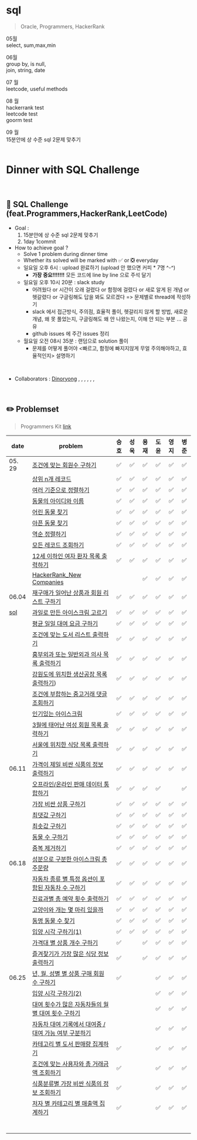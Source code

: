 # sql
> Oracle, Programmers, HackerRank

05월
<br>
select, sum,max,min


06월
<br>
group by, is null,
<br>
join, string, date
<br>

07 월
<br>
leetcode, useful methods
<br>

08 월
<br>
hackerrank test
<br>
leetcode test
<br>
goorm test
<br>

09 월
<br>
15분안에 상 수준 sql 2문제 맞추기
<br>
<br>

# Dinner with SQL Challenge

<br>

## :notebook_with_decorative_cover: SQL Challenge (feat.Programmers,HackerRank,LeetCode)

- Goal :
  1. 15분안에 상 수준 sql 2문제 맞추기
  2. 1day 1commit
- How to achieve goal ?
  - Solve 1 problem during dinner time
  - Whether its solved will be marked with :white_check_mark: or :negative_squared_cross_mark: everyday
  - 일요일 오후 6시 : upload 완료하기 (upload 안 했으면 커피 * 7명 ^-^)
    - **가장 중요!!!!!!!** 모든 코드에 line by line 으로 주석 달기
  - 일요일 오후 10시 20분 : slack study
    - 어려웠다 or 시간이 오래 걸렸다 or 함정에 걸렸다 or 새로 알게 된 개념 or 헷갈렸다 or 구글링해도 답을 봐도 모르겠다  => 문제별로 thread에 작성하기
    - slack 에서 접근방식, 주의점, 효율적 풀이, 헷갈리지 않게 할 방법, 새로운 개념, 왜 못 풀었는지, 구글링해도 왜 안 나왔는지, 이해 안 되는 부분 ... 공유
    - github issues 에 주간 issues 정리
  - 월요일 오전 08시 35분 : 랜덤으로 solution 풀이
    - 문제를 어떻게 풀어야 <빠르고, 함정에 빠지지않게 무얼 주의해야하고, 효율적인지> 설명하기

<br>

- Collaborators : [Dinoryong]() , []() , [](), [](), [](), [](), []()

<br>

## :pencil2: Problemset

> Programmers Kit [link](https://school.programmers.co.kr/learn/challenges?order=recent&statuses=solved&page=1&languages=oracle)

| date   | problem                                                                               | 승호 | 성욱 | 용재 | 도윤 | 영지 | 병준 |
| ------ | ------------------------------------------------------------------------------------- | :--: | :--: | :--: | :--: | :--: | :--: |
| 05. 29 | [조건에 맞는 회원수 구하기](https://school.programmers.co.kr/learn/courses/30/lessons/131535) | ✅ |✅  | ✅ | ✅ | ✅ |✅|
|        | [상위 n개 레코드](https://school.programmers.co.kr/learn/courses/30/lessons/59405)           | ✅ | ✅ | ✅ | ✅ | ✅ |✅|
|        | [여러 기준으로 정렬하기](https://school.programmers.co.kr/learn/courses/30/lessons/59404)           | ✅ | ✅ |✅ | ✅ | ✅ |✅|
|        | [동물의 아이디와 이름](https://school.programmers.co.kr/learn/courses/30/lessons/59403)          | ✅ | ✅ | ✅ | ✅ | ✅ |✅|
|        | [어린 동물 찾기](https://school.programmers.co.kr/learn/courses/30/lessons/59037)          | ✅ | ✅ | ✅ | ✅ | ✅ |✅|
|        | [아픈 동물 찾기](https://school.programmers.co.kr/learn/courses/30/lessons/59036)          | ✅ | ✅ | ✅ | ✅ | ✅ |✅|
|        | [역순 정렬하기](https://school.programmers.co.kr/learn/courses/30/lessons/59035)          | ✅ |✅  | ✅ | ✅ | ✅ |✅|
|        | [모든 레코드 조회하기](https://school.programmers.co.kr/learn/courses/30/lessons/59034)          | ✅ | ✅ | ✅ | ✅ | ✅ |✅|
|        | [12세 이하인 여자 환자 목록 출력하기](https://school.programmers.co.kr/learn/courses/30/lessons/132201)           | ✅ | ✅ | ✅ | ✅ | ✅ |✅|
|        | [HackerRank_New Companies](https://www.hackerrank.com/challenges/the-company/problem?isFullScreen=true)           |  |  | ✅ | ✅ | ✅ |✅|
| 06.04  | [재구매가 일어난 상품과 회원 리스트 구하기](https://school.programmers.co.kr/learn/courses/30/lessons/131536) |  ✅   | ✅     |   ✅   |  ✅   |  ✅   |  ✅  |
| [sol](https://github.com/HANARONE/sql/tree/main/06.04)       | [과일로 만든 아이스크림 고르기](https://school.programmers.co.kr/learn/courses/30/lessons/133025) |  ✅   |  ✅    |   ✅   |  ✅   |  ✅   |  ✅  |
|        | [평균 일일 대여 요금 구하기](https://school.programmers.co.kr/learn/courses/30/lessons/151136) |  ✅   |  ✅    |    ✅  |  ✅   |  ✅   | ✅ |
|        | [조건에 맞는 도서 리스트 출력하기](https://school.programmers.co.kr/learn/courses/30/lessons/144853) |  ✅   |  ✅    |   ✅   |  ✅   |  ✅   | ✅ |
|        | [흉부외과 또는 일반외과 의사 목록 출력하기](https://school.programmers.co.kr/learn/courses/30/lessons/132203) |  ✅   |   ✅   |   ✅   |  ✅   |  ✅   | ✅ |
|        | [강원도에 위치한 생산공장 목록 출력하기](https://school.programmers.co.kr/learn/courses/30/lessons/131112)) |  ✅   |   ✅   |    ✅  |  ✅   |  ✅   | ✅ |
|        | [조건에 부합하는 중고거래 댓글 조회하기](https://school.programmers.co.kr/learn/courses/30/lessons/164673) |  ✅   |  ✅    |   ✅   |  ✅   |  ✅   | ✅ |
|        | [인기있는 아이스크림](https://school.programmers.co.kr/learn/courses/30/lessons/133024) |  ✅   |    ✅  |    ✅  |  ✅   |  ✅   | ✅ |
|        | [3월에 태어난 여성 회원 목록 출력하기](https://school.programmers.co.kr/learn/courses/30/lessons/131120) |  ✅   |✅      |   ✅   |  ✅   |  ✅   | ✅ |
|        | [서울에 위치한 식당 목록 출력하기](https://school.programmers.co.kr/learn/courses/30/lessons/131118) |  ✅   |    ✅  |   ✅   |  ✅   |   ✅   | ✅ |
| 06.11  | [가격이 제일 비싼 식품의 정보 출력하기](https://school.programmers.co.kr/learn/courses/30/lessons/131115) |   ✅   |    ✅  |   ✅   |   ✅   | ✅ | ✅ |
|        | [오프라인/온라인 판매 데이터 통합하기](https://school.programmers.co.kr/learn/courses/30/lessons/131537) |   ✅   |    ✅  |   ✅   |   ✅   |      | ✅ |
|        | [가장 비싼 상품 구하기](https://school.programmers.co.kr/learn/courses/30/lessons/131697) |   ✅   |     ✅ |   ✅   |   ✅   | ✅ | ✅ |
|        | [최댓값 구하기](https://school.programmers.co.kr/learn/courses/30/lessons/59415) |   ✅   |  ✅    |   ✅   |   ✅   | ✅ | ✅ |
|        | [최솟값 구하기](https://school.programmers.co.kr/learn/courses/30/lessons/59038) |   ✅   |   ✅   |   ✅   |   ✅   | ✅ | ✅ |
|        | [동물 수 구하기](https://school.programmers.co.kr/learn/courses/30/lessons/59406) |   ✅   |   ✅   |   ✅   |   ✅   | ✅ | ✅ |
|        | [중복 제거하기](https://school.programmers.co.kr/learn/courses/30/lessons/59408) |   ✅   |   ✅   |   ✅   |   ✅   | ✅ | ✅ |
| 06.18 | [성분으로 구분한 아이스크림 총 주문량](https://school.programmers.co.kr/learn/courses/30/lessons/133026) |   ✅   |   ✅   |   ✅   |  ✅   | ✅ | ✅ |
|  | [자동차 종류 별 특정 옵션이 포함된 자동차 수 구하기](https://school.programmers.co.kr/learn/courses/30/lessons/151137) |   ✅   |✅      |   ✅   |   ✅   | ✅ | ✅ |
|        | [진료과별 총 예약 횟수 출력하기](https://school.programmers.co.kr/learn/courses/30/lessons/132202) |   ✅   |    ✅  |   ✅   |   ✅   | ✅ | ✅ |
|        | [고양이와 개는 몇 마리 있을까](https://school.programmers.co.kr/learn/courses/30/lessons/59040) |   ✅   |  ✅    |   ✅   |   ✅   | ✅ | ✅ |
|        | [동명 동물 수 찾기](https://school.programmers.co.kr/learn/courses/30/lessons/59041) |   ✅   |   ✅   |   ✅   |   ✅   | ✅ | ✅ |
|        | [입양 시각 구하기(1)](https://school.programmers.co.kr/learn/courses/30/lessons/59412) |   ✅   |  ✅    |   ✅   |   ✅   | ✅ | ✅ |
|        | [가격대 별 상품 개수 구하기](https://school.programmers.co.kr/learn/courses/30/lessons/131530) |   ✅   |      |   ✅   |   ✅   | ✅ | ✅ |
|        | [즐겨찾기가 가장 많은 식당 정보 출력하기](https://school.programmers.co.kr/learn/courses/30/lessons/131123) |   ✅   |      |   ✅   |   ✅   | ✅ | ✅ |
| 06.25 | [년, 월, 성별 별 상품 구매 회원 수 구하기](https://school.programmers.co.kr/learn/courses/30/lessons/131532) |   ✅   |      |      |   ✅   | ✅ | ✅ |
|        | [입양 시각 구하기(2)](https://school.programmers.co.kr/learn/courses/30/lessons/59413) |      |      |      |   ✅   | ✅ | ✅ |
|        | [대여 횟수가 많은 자동차들의 월별 대여 횟수 구하기](https://school.programmers.co.kr/learn/courses/30/lessons/151139) |      |      |      |   ✅   | ✅ | ✅ |
|        | [자동차 대여 기록에서 대여중 / 대여 가능 여부 구분하기](https://school.programmers.co.kr/learn/courses/30/lessons/157340) |      |      |      |   ✅   | ✅ | ✅ |
|        | [카테고리 별 도서 판매량 집계하기](https://school.programmers.co.kr/learn/courses/30/lessons/144855) |✅ | | |✅  | ✅ |✅|
| | [조건에 맞는 사용자와 총 거래금액 조회하기](https://school.programmers.co.kr/learn/courses/30/lessons/164668) |✅ | | | ✅ | ✅ |✅|
| | [식품분류별 가장 비싼 식품의 정보 조회하기](https://school.programmers.co.kr/learn/courses/30/lessons/131116) |✅ | | | ✅ | ✅ |✅|
| | [저자 별 카테고리 별 매출액 집계하기](https://school.programmers.co.kr/learn/courses/30/lessons/144856) |✅ | | |  ✅| ✅ |✅|
| |  | | | |  | ||
| |  | | | |  | ||
| |  | | | |  | ||
| |  | | | |  | ||
| |  | | | |  | ||
| |  | | | |  | ||
| |  | | | |  | ||






